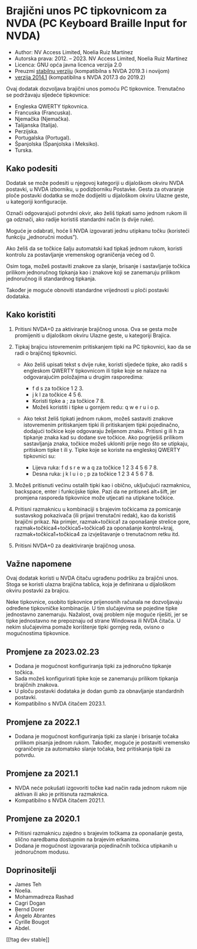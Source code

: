 # Brajični unos PC tipkovnicom za NVDA (PC Keyboard Braille Input for NVDA) #

* Author: NV Access Limited, Noelia Ruiz Martínez
* Autorska prava: 2012. – 2023. NV Access Limited, Noelia Ruiz Martínez
* Licenca: GNU opća javna licenca verzija 2.0
* Preuzmi [stabilnu verziju][1] (kompatibilna s NVDA 2019.3 i novijom)
* [verzija 2014.1][3] (kompatibilna s NVDA 2017.3 do 2019.2)

Ovaj dodatak dozvoljava brajični unos pomoću PC tipkovnice. Trenutačno se
podržavaju sljedeće tipkovnice:

* Engleska QWERTY tipkovnica.
* Francuska (Francuska).
* Njemačka (Njemačka).
* Talijanska (Italija).
* Perzijska.
* Portugalska (Portugal).
* Španjolska (Španjolska i Meksiko).
* Turska.

## Kako podesiti

Dodatak se može podesiti u njegovoj kategoriji u dijaloškom okviru NVDA
postavki, u NVDA izborniku, u podizborniku Postavke. Gesta za otvaranje
ploče postavki dodatka se može dodijeliti u dijaloškom okviru Ulazne geste,
u kategoriji konfiguracije.

Označi odgovarajući potvrdni okvir, ako želiš tipkati samo jednom rukom ili
ga odznači, ako radije koristiš standardni način (s dvije ruke).

Moguće je odabrati, hoće li NVDA izgovarati jednu utipkanu točku (koristeći
funkciju „jednoručni modus”).

Ako želiš da se točkice šalju automatski kad tipkaš jednom rukom, koristi
kontrolu za postavljanje vremenskog ograničenja većeg od 0.

Osim toga, možeš postaviti znakove za slanje, brisanje i sastavljanje
točkica prilikom jednoručnog tipkanja kao i znakove koji se zanemaruju
prilikom jednoručnog ili standardnog tipkanja.

Također je moguće obnoviti standardne vrijednosti u ploči postavki dodataka.

## Kako koristiti

1. Pritisni NVDA+0 za aktiviranje brajičnog unosa. Ova se gesta može
   promijeniti u dijaloškom okviru Ulazne geste, u kategoriji Brajica.
2. Tipkaj brajicu istovremenim pritiskanjem tipki na PC tipkovnici, kao da
   se radi o brajičnoj tipkovnici.

	* Ako želiš upisati tekst s dvije ruke, koristi sljedeće tipke, ako radiš s
	  engleskom QWERTY tipkovnicom ili tipke koje se nalaze na odgovarajućim
	  položajima u drugim rasporedima:

		* f d s za točkice 1 2 3.
		* j k l za točkice 4 5 6.
		* Koristi tipke a ; za točkice 7 8.
		* Možeš koristiti i tipke u gornjem redu: q w e r u i o p.

	* Ako tekst želiš tipkati jednom rukom, možeš sastaviti znakove
	  istovremenim pritiskanjem tipki ili pritiskanjem tipki pojedinačno,
	  dodajući točkice koje odgovaraju željenom znaku. Pritisni g ili h za
	  tipkanje znaka kad su dodane sve točkice. Ako pogriješiš prilikom
	  sastavljanja znaka, točkice možeš ukloniti prije nego što se utipkaju,
	  pritiskom tipke t ili y. Tipke koje se koriste na engleskoj QWERTY
	  tipkovnici su:

		* Lijeva ruka: f d s r e w a q za točkice 1 2 3 4 5 6 7 8.
		* Desna ruka: j k l u i o ; p za točkice 1 2 3 4 5 6 7 8.

3. Možeš pritisnuti većinu ostalih tipki kao i obično, uključujući
   razmaknicu, backspace, enter i funkcijske tipke. Pazi da ne pritisneš
   alt+šift, jer promjena rasporeda tipkovnice može utjecati na utipkane
   točkice.
4. Pritisni razmaknicu u kombinaciji s brajevim točkicama za pomicanje
   sustavskog pokazivača (ili prijavi trenutačni redak), kao da koristiš
   brajični prikaz. Na primjer, razmak+točkica1 za oponašanje strelice gore,
   razmak+točkica4+točkica5+točkica6 za oponašanje kontrol+kraj,
   razmak+točkica1+točkica4 za izvještavanje o trenutaćnom retku itd.
5. Pritisni NVDA+0 za deaktiviranje brajičnog unosa.

## Važne napomene

Ovaj dodatak koristi u NVDA čitaču ugrađenu podršku za brajični unos. Stoga
se koristi ulazna brajična tablica, koja je definirana u dijaloškom okviru
postavki za brajicu.

Neke tipkovnice, osobito tipkovnice prijenosnih računala ne dozvoljavaju
određene tipkovničke kombinacije. U tim slučajevima se pojedine tipke
jednostavno zanemaruju. Nažalost, ovaj problem nije moguće riješiti, jer se
tipke jednostavno ne prepoznaju od strane Windowsa ili NVDA čitača. U nekim
slučajevima pomaže korištenje tipki gornjeg reda, ovisno o mogućnostima
tipkovnice.


## Promjene za 2023.02.23

* Dodana je mogućnost konfiguriranja tipki za jednoručno tipkanje točkica.
* Sada možeš konfigurirati tipke koje se zanemaruju prilikom tipkanja
  brajičnih znakova.
* U ploču postavki dodataka je dodan gumb za obnavljanje standardnih
  postavki.
* Kompatibilno s NVDA čitačem 2023.1.

## Promjene za 2022.1

* Dodana je mogućnost konfiguriranja tipki za slanje i brisanje točaka
  prilikom pisanja jednom rukom. Također, moguće je postaviti vremensko
  ograničenje za automatsko slanje točaka, bez pritiskanja tipki za potvrdu.

## Promjene za 2021.1

* NVDA neće pokušati izgovoriti točke kad način rada jednom rukom nije
  aktivan ili ako je pritisnuta razmaknica.
* Kompatibilno s NVDA čitačem 2021.1.

## Promjene za 2020.1

* Pritisni razmaknicu zajedno s brajevim točkama za oponašanje gesta, slično
  naredbama dostupnim na brajevim erkanima.
* Dodana je mogućnost izgovaranja pojedinačnih točkica utipkanih u
  jednoručnom modusu.

## Doprinositelji

* James Teh
* Noelia.
* Mohammadreza Rashad
* Cagri Dogan
* Bernd Dorer
* Ângelo Abrantes
* Cyrille Bougot
* Abdel.

[[!tag dev stable]]

[1]: https://www.nvaccess.org/addonStore/legacy?file=pcKbBrl

[3]: https://www.nvaccess.org/addonStore/legacy?file=pckbbrl-o
